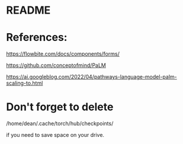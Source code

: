 # README

# References:
https://flowbite.com/docs/components/forms/

https://github.com/conceptofmind/PaLM

https://ai.googleblog.com/2022/04/pathways-language-model-palm-scaling-to.html


# Don't forget to delete

/home/dean/.cache/torch/hub/checkpoints/

if you need to save space on your drive.
